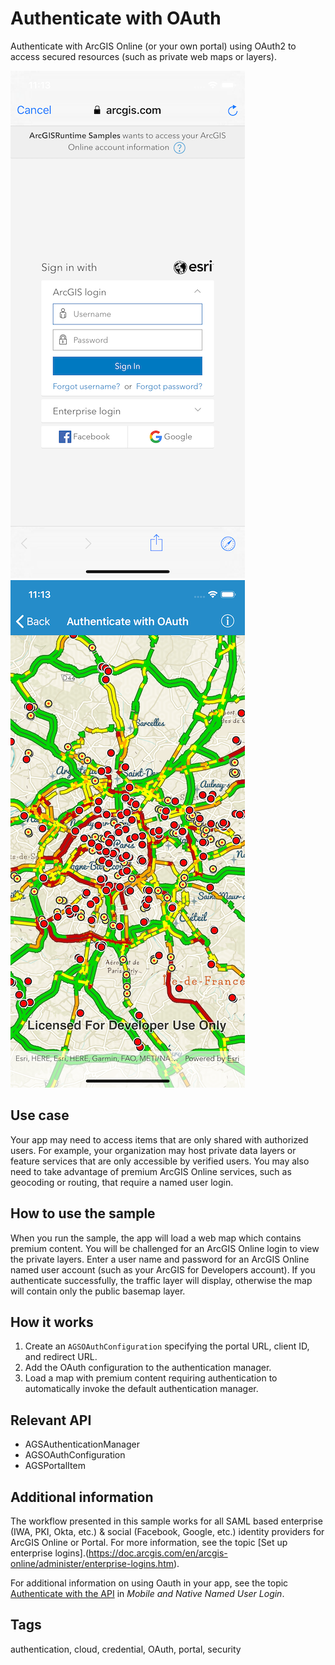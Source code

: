 # Authenticate with OAuth

Authenticate with ArcGIS Online (or your own portal) using OAuth2 to access secured resources (such as private web maps or layers).

![Login screen](authenticate-with-oauth1.png) 
![Map view after authentication](authenticate-with-oauth2.png)

## Use case

Your app may need to access items that are only shared with authorized users. For example, your organization may host private data layers or feature services that are only accessible by verified users. You may also need to take advantage of premium ArcGIS Online services, such as geocoding or routing, that require a named user login.

## How to use the sample

When you run the sample, the app will load a web map which contains premium content. You will be challenged for an ArcGIS Online login to view the private layers. Enter a user name and password for an ArcGIS Online named user account (such as your ArcGIS for Developers account). If you authenticate successfully, the traffic layer will display, otherwise the map will contain only the public basemap layer.

## How it works

1. Create an `AGSOAuthConfiguration` specifying the portal URL, client ID, and redirect URL.
2. Add the OAuth configuration to the authentication manager.
3. Load a map with premium content requiring authentication to automatically invoke the default authentication manager.

## Relevant API

 * AGSAuthenticationManager
 * AGSOAuthConfiguration
 * AGSPortalItem

## Additional information

The workflow presented in this sample works for all SAML based enterprise (IWA, PKI, Okta, etc.) & social (Facebook, Google, etc.) identity providers for ArcGIS Online or Portal. For more information, see the topic [Set up enterprise logins].(https://doc.arcgis.com/en/arcgis-online/administer/enterprise-logins.htm).

For additional information on using Oauth in your app, see the topic [Authenticate with the API](https://developers.arcgis.com/documentation/core-concepts/security-and-authentication/mobile-and-native-user-logins/) in *Mobile and Native Named User Login*.

## Tags

authentication, cloud, credential, OAuth, portal, security
